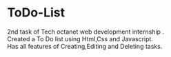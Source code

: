 # ToDo-List
2nd task of Tech octanet web development internship .<br>
Created a To Do list using Html,Css and Javascript.<br>
Has all features of Creating,Editing and Deleting tasks.
